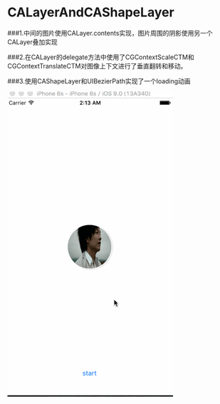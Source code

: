 # CALayerAndCAShapeLayer


###1.中间的图片使用CALayer.contents实现，图片周围的阴影使用另一个CALayer叠加实现

###2.在CALayer的delegate方法中使用了CGContextScaleCTM和CGContextTranslateCTM对图像上下文进行了垂直翻转和移动。

###3.使用CAShapeLayer和UIBezierPath实现了一个loading动画

![](https://github.com/sidetlw/CALayerAndCAShapeLayer/blob/master/LayerTest/shot/shot.gif)

